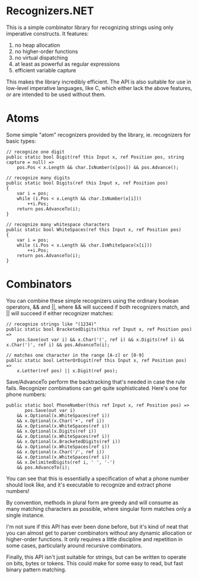 # Recognizers.NET

This is a simple combinator library for recognizing strings using only imperative constructs. It
features:

 1. no heap allocation
 2. no higher-order functions
 3. no virtual dispatching
 4. at least as powerful as regular expressions
 5. efficient variable capture

This makes the library incredibly efficient. The API is also suitable
for use in low-level imperative languages, like C, which either lack the above features,
or are intended to be used without them.

# Atoms

Some simple "atom" recognizers provided by the library, ie. recognizers for basic types:

    // recognize one digit
    public static bool Digit(ref this Input x, ref Position pos, string capture = null) =>
        pos.Pos < x.Length && char.IsNumber(x[pos]) && pos.Advance();

    // recognize many digits
    public static bool Digits(ref this Input x, ref Position pos)
    {
        var i = pos;
        while (i.Pos < x.Length && char.IsNumber(x[i]))
            ++i.Pos;
        return pos.AdvanceTo(i);
    }

    // recognize many whitespace characters
    public static bool WhiteSpaces(ref this Input x, ref Position pos)
    {
        var i = pos;
        while (i.Pos < x.Length && char.IsWhiteSpace(x[i]))
            ++i.Pos;
        return pos.AdvanceTo(i);
    }

# Combinators

You can combine these simple recognizers using the ordinary boolean operators, && and ||,
where && will succeed if both recognizers match, and || will succeed if either recognizer
matches:

    // recognize strings like "(1234)"
    public static bool BracketedDigits(this ref Input x, ref Position pos) =>
        pos.Save(out var i) && x.Char('(', ref i) && x.Digits(ref i) && x.Char(')', ref i) && pos.AdvanceTo(i);

    // matches one character in the range [A-z] or [0-9]
    public static bool LetterOrDigit(ref this Input x, ref Position pos) =>
        x.Letter(ref pos) || x.Digit(ref pos);

Save/AdvanceTo perform the backtracking that's needed in case the rule fails.
Recognizer combinations can get quite sophisticated. Here's one for phone numbers:

    public static bool PhoneNumber(this ref Input x, ref Position pos) =>
           pos.Save(out var i)
        && x.Optional(x.WhiteSpaces(ref i))
        && x.Optional(x.Char('+', ref i))
        && x.Optional(x.WhiteSpaces(ref i))
        && x.Optional(x.Digits(ref i))
        && x.Optional(x.WhiteSpaces(ref i))
        && x.Optional(x.BracketedDigits(ref i))
        && x.Optional(x.WhiteSpaces(ref i))
        && x.Optional(x.Char('/', ref i))
        && x.Optional(x.WhiteSpaces(ref i))
        && x.DelimitedDigits(ref i, ' ', '-')
        && pos.AdvanceTo(i);

You can see that this is essentially a specification of what a phone number should
look like, and it's executable to recognize and extract phone numbers!

By convention, methods in plural form are greedy and will consume as many matching
characters as possible, where singular form matches only a single instance.

I'm not sure if this API has ever been done before, but it's kind of neat that you can
almost get to parser combinators without any dynamic allocation or higher-order
functions. It only requires a little discipline and repetition in some cases,
particularly around recursive combinators.

Finally, this API isn't just suitable for strings, but can be written to operate
on bits, bytes or tokens. This could make for some easy to read, but fast
binary pattern matching.

